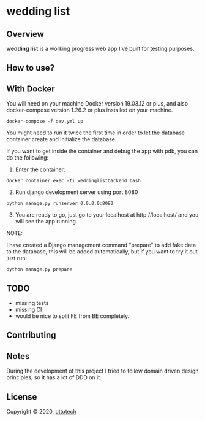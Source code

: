 wedding list
=========

## Overview

**wedding list** is a working progress web app I've built for testing purposes. 

## How to use?
## With Docker
You will need on your machine Docker version 19.03.12 or plus,
and also docker-compose version 1.26.2 or plus installed on your machine.

```
docker-compose -f dev.yml up 
```

You might need to run it twice the first time in order to let the database container
create and initialize the database.

If you want to get inside the container and debug the app with pdb, 
you can do the following:

1) Enter the container:

`docker container exec -ti weddinglistbackend bash`

2) Run django development server using port 8080

`python manage.py runserver 0.0.0.0:8080`

3) You are ready to go, just go to your localhost at http://localhost/
and you will see the app running.

NOTE: 

I have created a Django management command "prepare" to add fake data to 
the database, this will be added automatically, but if you want to try it out
just run:

`python manage.py prepare`


## TODO
- missing tests
- missing CI
- would be nice to split FE from BE completely.

## Contributing


## Notes

During the development of this project I tried to follow domain driven design
principles, so it has a lot of DDD on it.

## License

Copyright ©‎ 2020, [ottotech](https://ottotech.site/)
